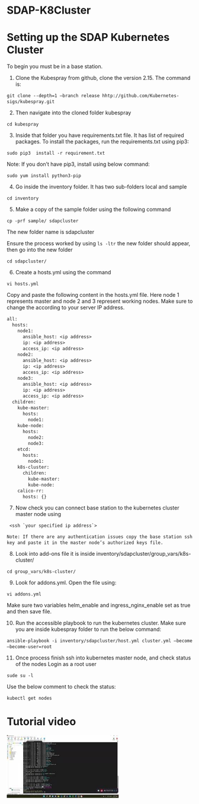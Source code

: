 # SDAP-K8Cluster

# Setting up the SDAP Kubernetes Cluster 

To begin you must be in a base station.

1.	Clone the Kubespray from github, clone the version 2.15. The command is: 

```
git clone --depth=1 –branch release hhtp://github.com/Kubernetes-sigs/kubespray.git
```

2.	Then navigate into the cloned folder kubespray 

```
cd kubespray
```

3.	Inside that folder you have requirements.txt file. It has list of required packages. To install the packages, run the requirements.txt using  pip3:

```
sudo pip3  install -r requirement.txt
```

Note: If you don’t have pip3, install using below command:
 
```
sudo yum install python3-pip
```

4.	Go inside the inventory folder. It has two sub-folders local and sample

```
cd inventory
```
5.	Make a copy of the sample folder using the following command 
```
cp -prf sample/ sdapcluster
```

The new folder name is sdapcluster 

Ensure the process worked by using `ls -ltr` the new folder should appear, then go into the new folder 
```
cd sdapcluster/
```

6.	Create a hosts.yml using the command 

```
vi hosts.yml
```
Copy and paste the following content in the hosts.yml file. Here node 1 represents  master and node 2 and 3 represent working nodes. Make sure to change the <ip address> according to your server IP address. 

```
all:
  hosts:
    node1:
      ansible_host: <ip address>
      ip: <ip address>
      access_ip: <ip address>
    node2:
      ansible_host: <ip address>
      ip: <ip address>
      access_ip: <ip address>
    node3:
      ansible_host: <ip address>
      ip: <ip address>
      access_ip: <ip address>
  children:
    kube-master:
      hosts:
        node1:
    kube-node:
      hosts:
        node2:
        node3:
    etcd:
      hosts:
        node1:
    k8s-cluster:
      children:
        kube-master:
        kube-node:
    calico-rr:
      hosts: {}
```

7.	Now check you can connect base station to the kubernetes cluster master node using
```
 <ssh `your specified ip address`>
```
	Note: If there are any authentication issues copy the base station ssh key and paste it in the master node’s authorized keys file.
	 

8.	Look into add-ons file it is inside inventory/sdapcluster/group_vars/k8s-cluster/
```
cd group_vars/k8s-cluster/
```
9.	Look for addons.yml. Open the file using:
```
vi addons.yml
```
Make sure two variables helm_enable and ingress_nginx_enable set as true and then save file.

10.	Run the accessible playbook to run the kubernetes cluster. Make sure you are inside kubespray folder to run the below command:
```
ansible-playbook -i inventory/sdapcluster/host.yml cluster.yml –become –become-user=root
```

11.	Once process finish ssh into kubernetes master node, and check status of the nodes 
Login as a root user 
```
sude su -l
```
Use the below comment to check the status:
```
kubectl get nodes
``` 

# Tutorial video 

[<img src="Images/thumbnail.jpg" width="60%">](https://youtu.be/lzhOvDWBJoM)


